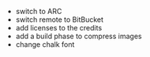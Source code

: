 * switch to ARC
* switch remote to BitBucket
* add licenses to the credits
* add a build phase to compress images
* change chalk font
